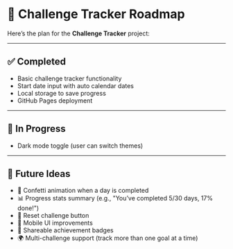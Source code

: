 # 📌 Challenge Tracker Roadmap

Here’s the plan for the **Challenge Tracker** project:

---

## ✅ Completed
- Basic challenge tracker functionality
- Start date input with auto calendar dates
- Local storage to save progress
- GitHub Pages deployment

---

## 🚧 In Progress
- Dark mode toggle (user can switch themes)

---

## 🔮 Future Ideas
- 🎉 Confetti animation when a day is completed  
- 📊 Progress stats summary (e.g., "You’ve completed 5/30 days, 17% done!")  
- 🔄 Reset challenge button  
- 📱 Mobile UI improvements  
- 🏅 Shareable achievement badges  
- 🌍 Multi-challenge support (track more than one goal at a time)  
